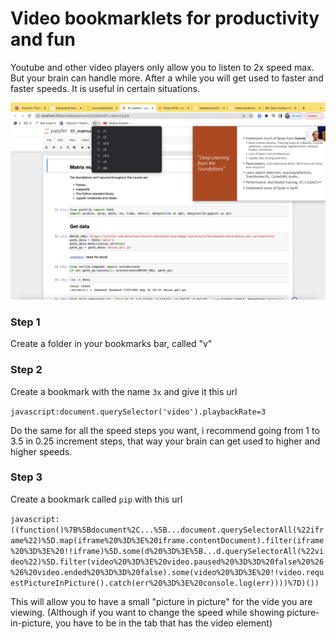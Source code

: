 # Video bookmarklets for productivity and fun

Youtube and other video players only allow you to listen to 2x speed max. But your brain can handle more. After a while you will get used to faster and faster speeds. It is useful in certain situations.

![Screenshot](screenshot.png)

### Step 1
Create a folder in your bookmarks bar, called "v"

### Step 2
Create a bookmark with the name `3x` and give it this url 

```javascript:document.querySelector('video').playbackRate=3```


Do the same for all the speed steps you want, i recommend going from 1 to 3.5 in 0.25 increment steps, that way your brain can get used to higher and higher speeds.

### Step 3
Create a bookmark called `pip` with this url 

```javascript:((function()%7B%5Bdocument%2C...%5B...document.querySelectorAll(%22iframe%22)%5D.map(iframe%20%3D%3E%20iframe.contentDocument).filter(iframe%20%3D%3E%20!!iframe)%5D.some(d%20%3D%3E%5B...d.querySelectorAll(%22video%22)%5D.filter(video%20%3D%3E%20video.paused%20%3D%3D%20false%20%26%26%20video.ended%20%3D%3D%20false).some(video%20%3D%3E%20!!video.requestPictureInPicture().catch(err%20%3D%3E%20console.log(err))))%7D)())```

This will allow you to have a small "picture in picture" for the vide you are viewing.
(Although if you want to change the speed while showing picture-in-picture, you have to be in the tab that has the video element)
